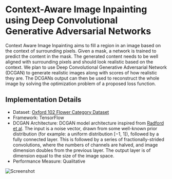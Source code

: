 # Context-Aware Image Inpainting using Deep Convolutional Generative Adversarial Networks

Context Aware Image Inpainting aims to fill a region in an image based on the context of surrounding pixels. Given a mask, a network is trained to predict the content in the mask. The generated content needs to be well aligned with surrounding pixels and should look realistic based on the context. We plan to use Deep Convolutional Generative Adversarial Network (DCGAN) to generate realistic images along with scores of how realistic they are. The DCGANs output can then be used to reconstruct the whole image by solving the optimization problem of a proposed loss function.

## Implementation Details
  
- Dataset:  [Oxford 102 Flower Category Dataset](http://www.robots.ox.ac.uk/~vgg/data/flowers/102/)
- Framework: TensorFlow
- DCGAN Architecture: DCGAN model architecture inspired from [Radford et al](https://arxiv.org/pdf/1511.06434.pdf). The input is a noise vector, drawn from some well-known prior distribution (for example: a uniform distribution [−1, 1]), followed by a fully connected layer. This is followed by a series of fractionally-strided convolutions, where the numbers of channels are halved, and image dimension doubles from the previous layer. The output layer is of dimension equal to the size of the image space.
- Performance Measure: Qualitative

![Screenshot](https://cloud.githubusercontent.com/assets/21965720/24930883/1c40158a-1ed9-11e7-87c3-afded1f927cc.png)

